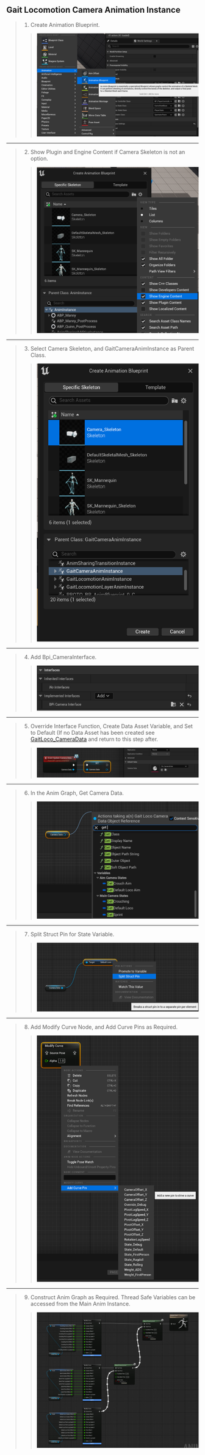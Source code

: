 ## Gait Locomotion Camera Animation Instance
>
> 1. Create Animation Blueprint.
>> ![](/Assets/Images/Documentation/Camera/GaitCameraAnimInstance/CreateAnimationBlueprint.png#small-image)
---
> 2. Show Plugin and Engine Content if Camera Skeleton is not an option.
>> ![](/Assets/Images/Documentation/Camera/GaitCameraAnimInstance/ShowPluginContent.png#small-image)
---
> 3. Select Camera Skeleton, and GaitCameraAnimInstance as Parent Class.
>> ![](/Assets/Images/Documentation/Camera/GaitCameraAnimInstance/CameraSkeleAndInstanceType.png#small-image)
---
> 4. Add Bpi_CameraInterface.
>> ![](/Assets/Images/Documentation/Camera/GaitCameraAnimInstance/AddInterface.png#small-image)
---
> 5. Override Interface Function, Create Data Asset Variable, and Set to Default (If no Data Asset has been created see [GaitLoco_CameraData](https://github.com/GoliathGuitars/GaitLocomotionSystemDocumentation/blob/main/Documentation/Camera/GaitLoco_CameraData.md) and return to this step after.
>> ![](/Assets/Images/Documentation/Camera/GaitCameraAnimInstance/OverrideAndSet.png#small-image)
---
> 6. In the Anim Graph, Get Camera Data.
>> ![](/Assets/Images/Documentation/Camera/GaitCameraAnimInstance/GetData.png#small-image)
---
> 7. Split Struct Pin for State Variable.
>> ![](/Assets/Images/Documentation/Camera/GaitCameraAnimInstance/BreakStruct.png#small-image)
---
> 8. Add Modify Curve Node, and Add Curve Pins as Required.
>> ![](/Assets/Images/Documentation/Camera/GaitCameraAnimInstance/ModifyCurve.png#small-image)
---
> 9. Construct Anim Graph as Required. Thread Safe Variables can be accessed from the Main Anim Instance.
>> ![](/Assets/Images/Documentation/Camera/GaitCameraAnimInstance/AnimGraphLayout.png#small-image)
